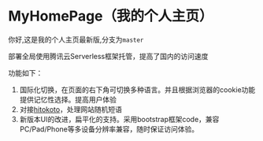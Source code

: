 # MyHomePage（我的个人主页）
你好,这是我的个人主页最新版,分支为`master`

部署全局使用腾讯云Serverless框架托管，提高了国内的访问速度

功能如下：

1. 国际化切换，在页面的右下角可切换多种语言。并且根据浏览器的cookie功能提供记忆性选择。提高用户体验
2. 对接[hitokoto](https://hitokoto.cn/)，处理网站随机短语
3. 新版本UI的改进，扁平化的支持。采用bootstrap框架code，兼容PC/Pad/Phone等多设备分辨率兼容，随时保证访问体验。
